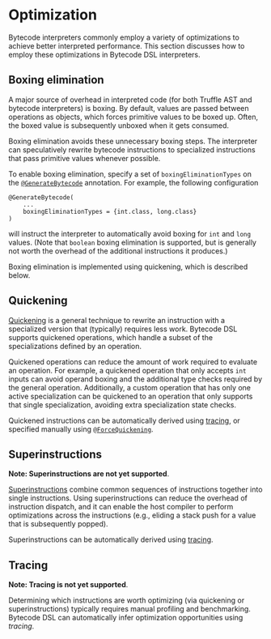 # Optimization

Bytecode interpreters commonly employ a variety of optimizations to achieve better interpreted performance.
This section discusses how to employ these optimizations in Bytecode DSL interpreters.

## Boxing elimination

A major source of overhead in interpreted code (for both Truffle AST and bytecode interpreters) is boxing.
By default, values are passed between operations as objects, which forces primitive values to be boxed up.
Often, the boxed value is subsequently unboxed when it gets consumed.

Boxing elimination avoids these unnecessary boxing steps.
The interpreter can speculatively rewrite bytecode instructions to specialized instructions that pass primitive values whenever possible.

To enable boxing elimination, specify a set of `boxingEliminationTypes` on the [`@GenerateBytecode`](https://github.com/oracle/graal/blob/master/truffle/src/com.oracle.truffle.api.bytecode./src/com/oracle/truffle/api/bytecode/GenerateBytecode.java) annotation. For example, the following configuration

```
@GenerateBytecode(
    ...
    boxingEliminationTypes = {int.class, long.class}
)
```

will instruct the interpreter to automatically avoid boxing for `int` and `long` values. (Note that `boolean` boxing elimination is supported, but is generally not worth the overhead of the additional instructions it produces.)

Boxing elimination is implemented using quickening, which is described below.

## Quickening

[Quickening](https://dl.acm.org/doi/10.1145/1869631.1869633) is a general technique to rewrite an instruction with a specialized version that (typically) requires less work.
Bytecode DSL supports quickened operations, which handle a subset of the specializations defined by an operation.

Quickened operations can reduce the amount of work required to evaluate an operation.
For example, a quickened operation that only accepts `int` inputs can avoid operand boxing and the additional type checks required by the general operation.
Additionally, a custom operation that has only one active specialization can be quickened to an operation that only supports that single specialization, avoiding extra specialization state checks.

Quickened instructions can be automatically derived using [tracing](#tracing), or specified manually using [`@ForceQuickening`](https://github.com/oracle/graal/blob/master/truffle/src/com.oracle.truffle.api.bytecode./src/com/oracle/truffle/api/bytecode/ForceQuickening.java).


## Superinstructions

**Note: Superinstructions are not yet supported**.

[Superinstructions](https://dl.acm.org/doi/abs/10.1145/1059579.1059583) combine common sequences of instructions together into single instructions.
Using superinstructions can reduce the overhead of instruction dispatch, and it can enable the host compiler to perform optimizations across the instructions (e.g., eliding a stack push for a value that is subsequently popped).

Superinstructions can be automatically derived using [tracing](#tracing).


## Tracing

**Note: Tracing is not yet supported**.

Determining which instructions are worth optimizing (via quickening or superinstructions) typically requires manual profiling and benchmarking.
Bytecode DSL can automatically infer optimization opportunities using *tracing*.

<!--

First, the DSL allows you to generate a *tracing interpreter* to collect data about the executed bytecode (e.g., common instruction sequences).
Then, executed on a representative corpus of programs, the interpreter collects tracing data and infers a set of optimization decisions (e.g., "create a superinstruction with instructions X, Y, and Z").
Finally, the interpreter can be rebuilt with these decisions, and the optimized instructions will be automatically included in the generated interpreter.

The following sections describe the tracing process in more detail.

### Step 1: Build the tracing interpreter

Tracing is built around the concept of a *decisions file*.
The decisions file encodes a set of optimization decisions (e.g., quickenings or superinstructions).

To prepare your Bytecode DSL interpreter for tracing, first specify a path for the decisions file using the `decisionsFile = "..."` attribute of the top-level `@GenerateBytecode` annotation.
The path is relative to the current file.
It is recommended to store decisions in a file named `"decisions.json"`.
It is also recommended to check the decisions file in to version control and to update it whenever significant changes to the interpreter specification are made.


Then we can recompile the Bytecode DSL interpreter for tracing. This will create a modified version of the interpreter that traces bytecode execution at run time.
To do this, recompile the project with the `truffle.dsl.BytecodeEnableTracing=true` annotation processor flag. This can be done in `mx` using:

```sh
mx build -f -A-Atruffle.dsl.BytecodeEnableTracing=true
```

### Step 2: Collect tracing data

When the tracing interpreter is run on one or more programs (the tracing *corpus*), it collects tracing data that is used to infer optimization decisions.
Though tracing is automated, selecting the corpus should be an intentional process:

* The corpus should be representative of actual code written in the guest language. Ideally, the corpus should not be a suite of micro-benchmarks, but should instead be composed of real-world applications.
* Bytecode DSL will try to optimize for specific patterns found in the corpus. For this reason, if guest language code is typically written in multiple different styles/paradigms, they should all be represented in the corpus.
* In general, Bytecode DSL uses heuristics to make *the corpus* run as best as it can. It infers optimization decisions that may not generalize to other guest programs. You should use external benchmarks (that do not belong to the corpus) to validate the efficacy of the optimization decisions.

**TODO: can we avoid the state file?**

To run the corpus with tracing enabled, you must first create a *state file*, which is used to persist tracing data across executions.
Here, we will store it in `/tmp`:

```
touch /tmp/state.json
```

Then, run the tracing interpreter on each program in the corpus, specifying the state path via the as `engine.BytecodeTracingState` Polyglot option.
Each program in the corpus should be run serially (locking the state file is used to prevent concurrent runs).
Each program may use internally multithreading, but any non-determinism is discouraged, as it may make the optimization decisions non-deterministic as well.

If you want to see a summary of optimization decisions, you can also set the `engine.BytecodeDumpDecisions` Polyglot option to `true`. This will print the resulting decisions to the Polyglot log.

After each program in the corpus is executed, the decisions file specified with `decisionsFile` is automatically updated with the current set of optimization decisions.

### Step 3: Apply optimization decisions

To apply the optimization decisions, simply recompile the interpreter without the tracing enabled. For example, with `mx`, just run:

```sh
mx build -f
```

This will regenerate the interpreter without the tracing calls. Bytecode DSL will take the decisions (stored in the decisions file) into account when generating the bytecode interpreter.

### (Optional) Manually overriding the decisions

In addition to the decisions automatically inferred with tracing, you may wish to manually to specify additional optimization decisions to Bytecode DSL.
The `@GenerateBytecode` annotation has a second attribute, `decisionOverrideFiles`, whereby you can specify additional `json` files with these manually-encoded decisions. The format for the decisions is described below.

#### Decisions file format


-->
